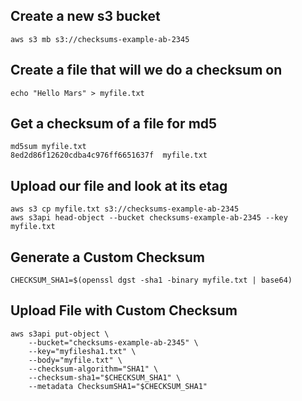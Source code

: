 ## Create a new s3 bucket
```
aws s3 mb s3://checksums-example-ab-2345
```

## Create a file that will we do a checksum on
```
echo "Hello Mars" > myfile.txt
```

## Get a checksum of a file for md5
```
md5sum myfile.txt
8ed2d86f12620cdba4c976ff6651637f  myfile.txt
```

## Upload our file and look at its etag
```
aws s3 cp myfile.txt s3://checksums-example-ab-2345
aws s3api head-object --bucket checksums-example-ab-2345 --key myfile.txt
```

## Generate a Custom Checksum
```
CHECKSUM_SHA1=$(openssl dgst -sha1 -binary myfile.txt | base64)
```

## Upload File with Custom Checksum
```
aws s3api put-object \
    --bucket="checksums-example-ab-2345" \
    --key="myfilesha1.txt" \
    --body="myfile.txt" \
    --checksum-algorithm="SHA1" \
    --checksum-sha1="$CHECKSUM_SHA1" \
    --metadata ChecksumSHA1="$CHECKSUM_SHA1"
```